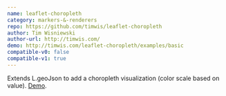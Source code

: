 ```yaml
---
name: leaflet-choropleth
category: markers-&-renderers
repo: https://github.com/timwis/leaflet-choropleth
author: Tim Wisniewski
author-url: http://timwis.com/
demo: http://timwis.com/leaflet-choropleth/examples/basic
compatible-v0: false
compatible-v1: true
---
```


Extends L.geoJson to add a choropleth visualization (color scale based on value). <a href="http://timwis.com/leaflet-choropleth/examples/basic">Demo</a>.
